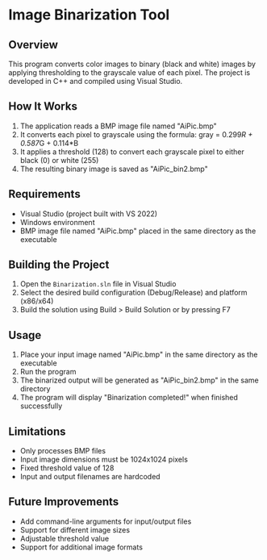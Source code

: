 # Image Binarization Tool

## Overview
This program converts color images to binary (black and white) images by applying thresholding to the grayscale value of each pixel. The project is developed in C++ and compiled using Visual Studio.

## How It Works
1. The application reads a BMP image file named "AiPic.bmp"
2. It converts each pixel to grayscale using the formula: gray = 0.299*R + 0.587*G + 0.114*B
3. It applies a threshold (128) to convert each grayscale pixel to either black (0) or white (255)
4. The resulting binary image is saved as "AiPic_bin2.bmp"

## Requirements
- Visual Studio (project built with VS 2022)
- Windows environment
- BMP image file named "AiPic.bmp" placed in the same directory as the executable

## Building the Project
1. Open the `Binarization.sln` file in Visual Studio
2. Select the desired build configuration (Debug/Release) and platform (x86/x64)
3. Build the solution using Build > Build Solution or by pressing F7

## Usage
1. Place your input image named "AiPic.bmp" in the same directory as the executable
2. Run the program
3. The binarized output will be generated as "AiPic_bin2.bmp" in the same directory
4. The program will display "Binarization completed!" when finished successfully

## Limitations
- Only processes BMP files
- Input image dimensions must be 1024x1024 pixels
- Fixed threshold value of 128
- Input and output filenames are hardcoded

## Future Improvements
- Add command-line arguments for input/output files
- Support for different image sizes
- Adjustable threshold value
- Support for additional image formats
